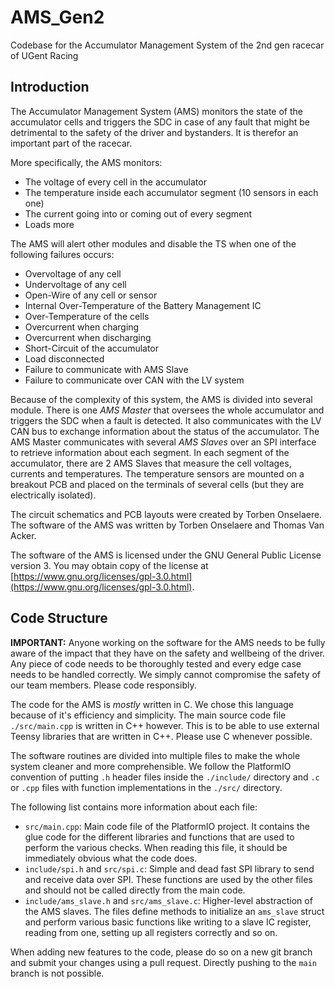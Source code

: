 # AMS_Gen2
Codebase for the Accumulator Management System of the 2nd gen racecar of UGent Racing

## Introduction

The Accumulator Management System (AMS) monitors the state of the accumulator cells and triggers the SDC in case of any fault that might be detrimental to the safety of the driver and bystanders. It is therefor an important part of the racecar.

More specifically, the AMS monitors:
- The voltage of every cell in the accumulator
- The temperature inside each accumulator segment (10 sensors in each one)
- The current going into or coming out of every segment
- Loads more

The AMS will alert other modules and disable the TS when one of the following failures occurs:
- Overvoltage of any cell
- Undervoltage of any cell
- Open-Wire of any cell or sensor
- Internal Over-Temperature of the Battery Management IC
- Over-Temperature of the cells
- Overcurrent when charging
- Overcurrent when discharging
- Short-Circuit of the accumulator
- Load disconnected
- Failure to communicate with AMS Slave
- Failure to communicate over CAN with the LV system

Because of the complexity of this system, the AMS is divided into several module. There is one *AMS Master* that oversees the whole accumulator and triggers the SDC when a fault is detected. It also communicates with the LV CAN bus to exchange information about the status of the accumulator. The AMS Master communicates with several *AMS Slaves* over an SPI interface to retrieve information about each segment. In each segment of the accumulator, there are 2 AMS Slaves that measure the cell voltages, currents and temperatures. The temperature sensors are mounted on a breakout PCB and placed on the terminals of several cells (but they are electrically isolated).

The circuit schematics and PCB layouts were created by Torben Onselaere. The software of the AMS was written by Torben Onselaere and Thomas Van Acker.

The software of the AMS is licensed under the GNU General Public License version 3. You may obtain copy of the license at [https://www.gnu.org/licenses/gpl-3.0.html](https://www.gnu.org/licenses/gpl-3.0.html).


## Code Structure

**IMPORTANT:** Anyone working on the software for the AMS needs to be fully aware of the impact that they have on the safety and wellbeing of the driver. Any piece of code needs to be thoroughly tested and every edge case needs to be handled correctly. We simply cannot compromise the safety of our team members. Please code responsibly.

The code for the AMS is *mostly* written in C. We chose this language because of it's efficiency and simplicity. The main source code file `./src/main.cpp` is written in C++ however. This is to be able to use external Teensy libraries that are written in C++. Please use C whenever possible.

The software routines are divided into multiple files to make the whole system cleaner and more comprehensible. We follow the PlatformIO convention of putting `.h` header files inside the `./include/` directory and `.c` or `.cpp` files with function implementations in the `./src/` directory.

The following list contains more information about each file:
- `src/main.cpp`: Main code file of the PlatformIO project. It contains the glue code for the different libraries and functions that are used to perform the various checks. When reading this file, it should be immediately obvious what the code does.
- `include/spi.h` and `src/spi.c`: Simple and dead fast SPI library to send and receive data over SPI. These functions are used by the other files and should not be called directly from the main code.
- `include/ams_slave.h` and `src/ams_slave.c`: Higher-level abstraction of the AMS slaves. The files define methods to initialize an `ams_slave` struct and perform various basic functions like writing to a slave IC register, reading from one, setting up all registers correctly and so on.

When adding new features to the code, please do so on a new git branch and submit your changes using a pull request. Directly pushing to the `main` branch is not possible.

